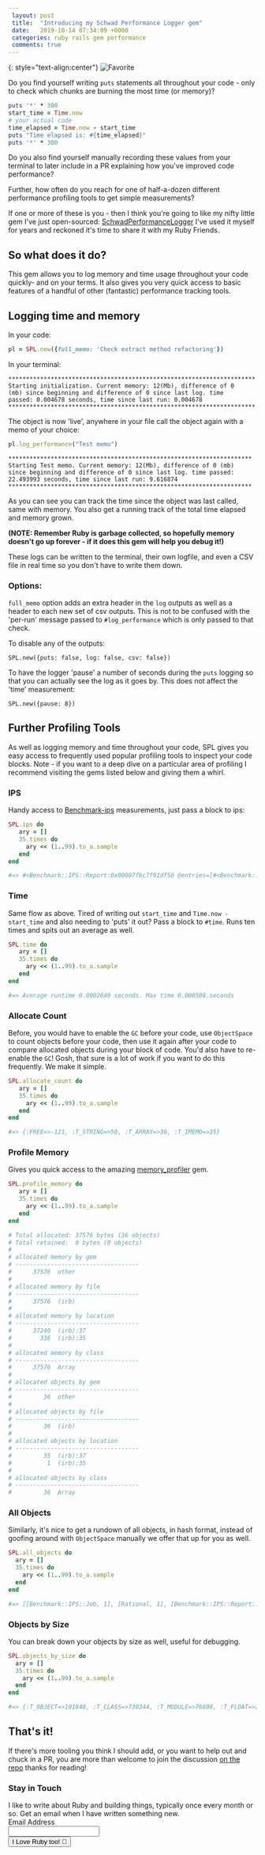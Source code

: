 ```yaml
---
 layout: post
 title:  "Introducing my Schwad Performance Logger gem"
 date:   2019-10-14 07:34:09 +0000
 categories: ruby rails gem performance
 comments: true
---
```


{: style="text-align:center"}
![Favorite](https://i.imgur.com/gdeS97j.jpg)

Do you find yourself writing `puts` statements all throughout your code - only to check which chunks are burning the most time (or memory)?

```ruby
puts '*' * 300
start_time = Time.now
# your actual code
time_elapsed = Time.now - start_time
puts "Time elapsed is: #{time_elapsed}"
puts '*' * 300
```

Do you also find yourself manually recording these values from your terminal to later include in a PR explaining how you've improved code performance?

Further, how often do you reach for one of half-a-dozen different performance profiling tools to get simple measurements?

If one or more of these is you - then I think you're going to like my nifty little gem I've just open-sourced: [SchwadPerformanceLogger](https://github.com/Schwad/schwad_performance_logger) I've used it myself for years and reckoned it's time to share it with my Ruby Friends.

## So what does it do?

This gem allows you to log memory and time usage throughout your code quickly- and on your terms. It also gives you very quick access to basic features of a handful of other (fantastic) performance tracking tools.

## Logging time and memory

In your code:

```ruby
pl = SPL.new({full_memo: 'Check extract method refactoring'})
```

In your terminal:
```
**********************************************************************
Starting initialization. Current memory: 12(Mb), difference of 0
(mb) since beginning and difference of 0 since last log. time
passed: 0.004678 seconds, time since last run: 0.004678
**********************************************************************
```

The object is now 'live', anywhere in your file call the object again with a memo of your choice:

```ruby
pl.log_performance("Test memo")
```

```
*********************************************************************
Starting Test memo. Current memory: 12(Mb), difference of 0 (mb)
since beginning and difference of 0 since last log. time passed:
22.493993 seconds, time since last run: 9.616874
*********************************************************************
```

As you can see you can track the time since the object was last called, same with memory. You also get a running track of the total time elapsed and memory grown.

__(NOTE: Remember Ruby is garbage collected, so hopefully memory doesn't go up forever - if it does this gem will help you debug it!)__

These logs can be written to the terminal, their own logfile, and even a CSV file in real time so you don't have to write them down.

### Options:

`full_memo` option adds an extra header in the `log` outputs as well as a header to each new set of csv outputs. This is not to be confused with the 'per-run' message passed to `#log_performance` which is only passed to that check.

To disable any of the outputs:

`SPL.new({puts: false, log: false, csv: false})`

To have the logger 'pause' a number of seconds during the `puts` logging so that
you can actually see the log as it goes by. This does not affect the 'time' measurement:

`SPL.new({pause: 8})`

## Further Profiling Tools

As well as logging memory and time throughout your code, SPL gives you easy access to frequently used popular profiling tools to inspect your code blocks. Note - if you want to a deep dive on a particular area of profiling I recommend visiting the gems listed below and giving them a whirl.

### IPS

Handy access to [Benchmark-ips](https://github.com/evanphx/benchmark-ips) measurements, just pass a block to ips:

```ruby
SPL.ips do
   ary = []
   35.times do
     ary << (1..99).to_a.sample
   end
end

#=> #<Benchmark::IPS::Report:0x00007fbc7f91df50 @entries=[#<Benchmark::IPS::Report::Entry:0x00007fbc7e0c3bd0 @label="PerformanceLogMethod", @microseconds=5002798.0, @iterations=34020, @stats=#<Benchmark::IPS::Stats::SD:0x00007fbc7e0c3c48 @mean=6805.780564500376, @error=195>, @measurement_cycle=630, @show_total_time=true>], @data=nil>
```

### Time

Same flow as above. Tired of writing out `start_time` and `Time.now - start_time` and also needing to 'puts' it out? Pass a block to `#time`. Runs ten times and spits out an average as well.

```ruby
SPL.time do
   ary = []
   35.times do
     ary << (1..99).to_a.sample
   end
end

#=> Average runtime 0.0002649 seconds. Max time 0.000508.seconds
```

### Allocate Count

Before, you would have to enable the `GC` before your code, use `ObjectSpace` to count objects before your code, then use it again after your code to compare allocated objects during your block of code. You'd also have to re-enable the `GC`! Gosh, that sure is a lot of work if you want to do this frequently. We make it simple.

```ruby
SPL.allocate_count do
   ary = []
   35.times do
     ary << (1..99).to_a.sample
   end
end

#=> {:FREE=>-121, :T_STRING=>50, :T_ARRAY=>36, :T_IMEMO=>35}
```

### Profile Memory

Gives you quick access to the amazing [memory_profiler](https://github.com/SamSaffron/memory_profiler) gem.

```ruby
SPL.profile_memory do
   ary = []
   35.times do
     ary << (1..99).to_a.sample
   end
end

# Total allocated: 37576 bytes (36 objects)
# Total retained:  0 bytes (0 objects)
#
# allocated memory by gem
# -----------------------------------
#      37576  other
#
# allocated memory by file
# -----------------------------------
#      37576  (irb)
#
# allocated memory by location
# -----------------------------------
#      37240  (irb):37
#        336  (irb):35
#
# allocated memory by class
# -----------------------------------
#      37576  Array
#
# allocated objects by gem
# -----------------------------------
#         36  other
#
# allocated objects by file
# -----------------------------------
#         36  (irb)
#
# allocated objects by location
# -----------------------------------
#         35  (irb):37
#          1  (irb):35
#
# allocated objects by class
# -----------------------------------
#         36  Array
```

### All Objects

Similarly, it's nice to get a rundown of all objects, in hash format, instead of goofing around with `ObjectSpace` manually we offer that up for you as well.

```ruby
SPL.all_objects do
  ary = []
  35.times do
    ary << (1..99).to_a.sample
  end
end

#=> [[Benchmark::IPS::Job, 1], [Rational, 1], [Benchmark::IPS::Report::Entry, 1], [Benchmark::IPS::Stats::SD, 1], [FFI::DynamicLibrary, 1], [DidYouMean::ClassNameChecker, 1], [Thread::Backtrace, 1], [NameError::message, 1], [NameError, 1], [#<Class:0x00007fbc7e816478>, 1], [Gem::Platform, 1], [IRB::Notifier::CompositeNotifier, 1], [IRB::Notifier::NoMsgNotifier, 1], [Enumerator, 1], [RubyToken::TkSPACE, 1], [FFI::Type::Mapped, 1], [IRB::ReadlineInputMethod, 1].... etc
```

### Objects by Size

You can break down your objects by size as well, useful for debugging.

```ruby
SPL.objects_by_size do
  ary = []
  35.times do
    ary << (1..99).to_a.sample
  end
end

#=> {:T_OBJECT=>101848, :T_CLASS=>730344, :T_MODULE=>76808, :T_FLOAT=>240, :T_STRING=>882168, :T_REGEXP=>200350, :T_ARRAY=>714384, :T_HASH=>150408, :T_STRUCT=>800, :T_BIGNUM=>80, :T_FILE=>1160, :T_DATA=>1074338, :T_MATCH=>28280, :T_COMPLEX=>40, :T_RATIONAL=>40, :T_SYMBOL=>5080, :T_IMEMO=>325040, :T_ICLASS=>3280, :TOTAL=>4294688}
```

## That's it!

If there's more tooling you think I should add, or you want to help out and chuck in a PR, you are more than welcome to join the discussion [on the repo](https://schwad.github.io/ruby/rails/gem/performance/2019/10/14/introducing-schwad-performance-logger-gem.html) thanks for reading!

<form action="https://www.getdrip.com/forms/275494850/submissions" method="post" data-drip-embedded-form="275494850">
  <h3 data-drip-attribute="headline">Stay in Touch</h3>
  <div data-drip-attribute="description">I like to write about Ruby and building things, typically once every month or so. Get an email when I have written something new.</div>
    <div>
        <label for="drip-email">Email Address</label><br />
        <input type="email" id="drip-email" name="fields[email]" value="" />
    </div>
  <div>
    <input type="submit" value="I Love Ruby too! 💎" data-drip-attribute="sign-up-button" />
  </div>
</form>

<!-- Drip -->
<script type="text/javascript">
  var _dcq = _dcq || [];
  var _dcs = _dcs || {};
  _dcs.account = '2671646';

  (function() {
    var dc = document.createElement('script');
    dc.type = 'text/javascript'; dc.async = true;
    dc.src = '//tag.getdrip.com/2671646.js';
    var s = document.getElementsByTagName('script')[0];
    s.parentNode.insertBefore(dc, s);
  })();
</script>
<!-- end Drip -->
